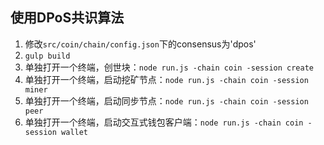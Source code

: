 ## 使用DPoS共识算法

1. 修改`src/coin/chain/config.json`下的consensus为'dpos'
2. `gulp build`
3. 单独打开一个终端，创世块：`node run.js -chain coin -session create`
4. 单独打开一个终端，启动挖矿节点：`node run.js -chain coin -session miner`
5. 单独打开一个终端，启动同步节点：`node run.js -chain coin -session peer`
6. 单独打开一个终端，启动交互式钱包客户端：`node run.js -chain coin -session wallet`